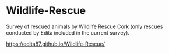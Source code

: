 # Wildlife-Rescue
Survey of rescued animals by Wildlife Rescue Cork (only rescues conducted by Edita included in the current survey).

https://edita87.github.io/Wildlife-Rescue/
